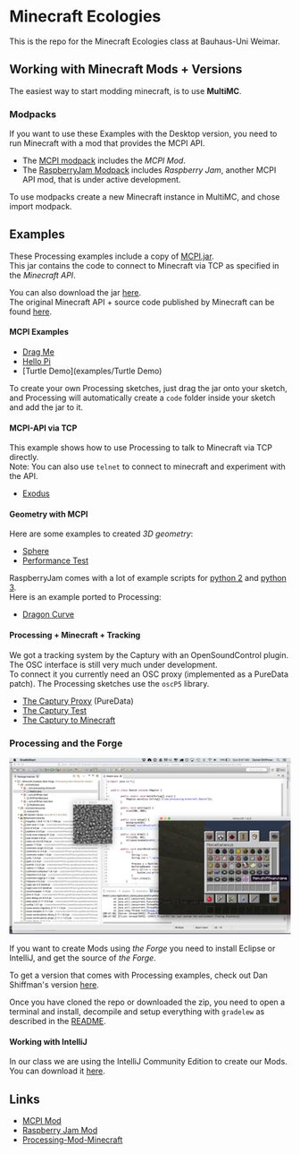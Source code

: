 # Minecraft Ecologies

This is the repo for the Minecraft Ecologies class at Bauhaus-Uni Weimar.

## Working with Minecraft Mods + Versions

The easiest way to start modding minecraft, is to use **MultiMC**.

### Modpacks ###

If you want to use these Examples with the Desktop version, you need to run Minecraft with a mod that provides the MCPI API.

* The [MCPI modpack](mcpi/MCPI.zip) includes the *MCPI Mod*.
* The [RaspberryJam Modpack](mcpi/RaspberryJam.zip) includes *Raspberry Jam*, another MCPI API mod, that is under active development.

To use modpacks create a new Minecraft instance in MultiMC, and chose import modpack.

## Examples ##

These Processing examples include a copy of [MCPI.jar](mcpi/MCPI.jar).  
This jar contains the code to connect to Minecraft via TCP as specified in the *Minecraft API*.  

You can also download the jar [here](https://github.com/zhuowei/RaspberryJuice/raw/master/src/main/resources/mcpi/api/java/McPi.jar).  
The original Minecraft API + source code published by Minecraft can be found [here](https://s3.amazonaws.com/assets.minecraft.net/pi/minecraft-pi-0.1.1.tar.gz).

#### MCPI Examples ####

* [Drag Me](examples/DragME)
* [Hello Pi](examples/HelloPi)
* [Turtle Demo](examples/Turtle Demo)

To create your own Processing sketches, just drag the jar onto your sketch, and Processing will automatically create a `code` folder inside your sketch and add the jar to it.

#### MCPI-API via TCP ####

This example shows how to use Processing to talk to Minecraft via TCP directly.  
Note: You can also use `telnet` to connect to minecraft and experiment with the API.

* [Exodus](examples/Exodus)

#### Geometry with MCPI  ###

Here are some examples to created *3D geometry*:

* [Sphere](examples/Sphere)
* [Performance Test](examples/PerformanceTest)

RaspberryJam comes with a lot of example scripts for [python 2](https://github.com/arpruss/raspberryjammod/tree/master/python2-scripts/mcpipy) and [python 3](https://github.com/arpruss/raspberryjammod/tree/master/python3-scripts/mcpipy).  
Here is an example ported to Processing:  

* [Dragon Curve](examples/DragonCurve)

#### Processing + Minecraft + Tracking ####

We got a tracking system by the Captury with an OpenSoundControl plugin.  
The OSC interface is still very much under development.  
To connect it you currently need an OSC proxy (implemented as a PureData patch).
The Processing sketches use the `oscP5` library.

* [The Captury Proxy](tracking/the_captury_proxy.pd) (PureData)
* [The Captury Test](tracking/the_captury_test)
* [The Captury to Minecraft](tracking/the_captury_to_minecraft)


### Processing and the Forge ###

![](shiffman-screenshot.jpg)


If you want to create Mods using *the Forge* you need to install Eclipse or IntelliJ, and get the source of *the Forge*.

To get a version that comes with Processing examples, check out Dan Shiffman's version [here](https://github.com/shiffman/Processing-Mod-Minecraft).   

Once you have cloned the repo or downloaded the zip, you need to open a terminal and install, decompile and setup everything with `gradelew` as described in the [README](https://github.com/shiffman/Processing-Mod-Minecraft/blob/master/Minecraft-Example-Mod/README.txt).

#### Working with IntelliJ ####

In our class we are using the IntelliJ Community Edition to create our Mods.  
You can download it [here](https://www.jetbrains.com/idea/download/).

## Links ##

* [MCPI Mod](https://github.com/kbsriram/mcpiapi)
* [Raspberry Jam Mod](https://github.com/arpruss/raspberryjammod)
* [Processing-Mod-Minecraft](https://github.com/shiffman/Processing-Mod-Minecraft)
